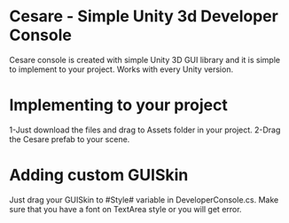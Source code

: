 # Cesare - Simple Unity 3d Developer Console
Cesare console is created with simple Unity 3D GUI library and it is simple to implement to your project. Works with every Unity version.

# Implementing to your project
1-Just download the files and drag to Assets folder in your project.
2-Drag the Cesare prefab to your scene.

# Adding custom GUISkin
Just drag your GUISkin to #Style# variable in DeveloperConsole.cs. Make sure that you have a font on TextArea style or you will get error.

